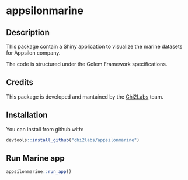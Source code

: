 appsilonmarine
================

## Description

This package contain a Shiny application to visualize the marine
datasets for Appsilon company.

The code is structured under the Golem Framework specifications.

## Credits

This package is developed and mantained by the
<a href="https://www.chi2labs.com/">Chi2Labs</a> team.

## Installation

You can install from github with:

``` r
devtools::install_github("chi2labs/appsilonmarine")
```

## Run Marine app

``` r
appsilonmarine::run_app()
```
